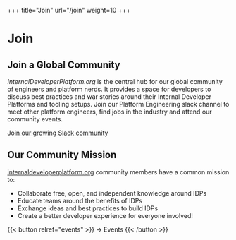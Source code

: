 +++
title="Join"
url="/join"
weight=10
+++

# Join

## Join a Global Community

_InternalDeveloperPlatform.org_ is the central hub for our global community of engineers and platform nerds. It provides a space for developers to discuss best practices and war stories around their Internal Developer Platforms and tooling setups. Join our Platform Engineering slack channel to meet other platform engineers, find jobs in the industry and attend our community events.

[Join our growing Slack community](https://platformengineering.org/slack-rd)

## Our Community Mission

[internaldeveloperplatform.org](https://internaldeveloperplatform.org) community members have a common mission to:

- Collaborate free, open, and independent knowledge around IDPs
- Educate teams around the benefits of IDPs
- Exchange ideas and best practices to build IDPs
- Create a better developer experience for everyone involved!

{{< button relref="events" >}}
-> Events
{{< /button >}}
